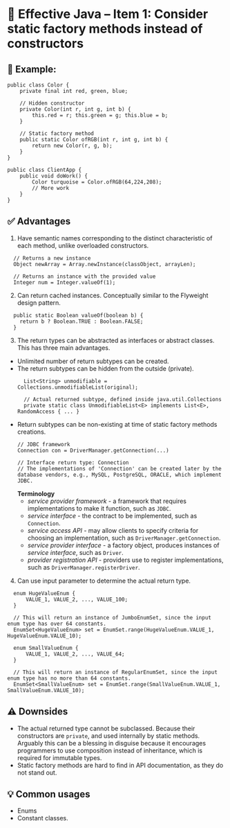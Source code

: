 # 📘 Effective Java – Item 1: Consider static factory methods instead of constructors

## 🧪 Example:
```
public class Color {
    private final int red, green, blue;

    // Hidden constructor
    private Color(int r, int g, int b) {
        this.red = r; this.green = g; this.blue = b;
    }

    // Static factory method
    public static Color ofRGB(int r, int g, int b) {
        return new Color(r, g, b);
    }
}

public class ClientApp {
    public void doWork() {
        Color turquoise = Color.ofRGB(64,224,208);
        // More work
    }
}
```

## ✅ Advantages

1. Have semantic names corresponding to the distinct characteristic of each method, unlike overloaded constructors.
```
  // Returns a new instance
  Object newArray = Array.newInstance(classObject, arrayLen);
  
  // Returns an instance with the provided value
  Integer num = Integer.valueOf(1);
```

2. Can return cached instances. Conceptually similar to the Flyweight design pattern.
```
  public static Boolean valueOf(boolean b) {
    return b ? Boolean.TRUE : Boolean.FALSE;
  }
```

3. The return types can be abstracted as interfaces or abstract classes. This has three main advantages.
  - Unlimited number of return subtypes can be created.
  - The return subtypes can be hidden from the outside (private).
    ```
      List<String> unmodifiable = Collections.unmodifiableList(original);
    
      // Actual returned subtype, defined inside java.util.Collections
      private static class UnmodifiableList<E> implements List<E>, RandomAccess { ... }
    ```
  - Return subtypes can be non-existing at time of static factory methods creations.  
    ```
    // JDBC framework
    Connection con = DriverManager.getConnection(...) 
  
    // Interface return type: Connection 
    // The implementations of 'Connection' can be created later by the database vendors, e.g., MySQL, PostgreSQL, ORACLE, which implement JDBC.
    ```
    **Terminology**
    - *service provider framework* - a framework that requires implementations to make it function, such as `JDBC`.
    - *service interface* - the contract to be implemented, such as `Connection`.
    - *service access API* - may allow clients to specify criteria for choosing an implementation, such as `DriverManager.getConnection`.
    - *service provider interface* - a factory object, produces instances of *service interface*, such as `Driver`.
    - *provider registration API* - providers use to register implementations, such as `DriverManager.registerDriver`.

4. Can use input parameter to determine the actual return type.
```
  enum HugeValueEnum {
      VALUE_1, VALUE_2, ..., VALUE_100;
  }
  
  // This will return an instance of JumboEnumSet, since the input enum type has over 64 constants.
  EnumSet<HugeValueEnum> set = EnumSet.range(HugeValueEnum.VALUE_1, HugeValueEnum.VALUE_10);

  enum SmallValueEnum {
      VALUE_1, VALUE_2, ..., VALUE_64;
  }

  // This will return an instance of RegularEnumSet, since the input enum type has no more than 64 constants.
  EnumSet<SmallValueEnum> set = EnumSet.range(SmallValueEnum.VALUE_1, SmallValueEnum.VALUE_10);

```


## ⚠️ Downsides
- The actual returned type cannot be subclassed. Because their constructors are `private`, and used internally by static methods. 
Arguably this can be a blessing in disguise because it encourages programmers to use composition instead of inheritance, 
which is required for immutable types.
- Static factory methods are hard to find in API documentation, as they do not stand out.


## 💡 Common usages
- Enums
- Constant classes.
